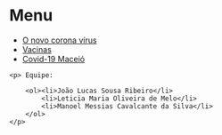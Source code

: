 <!DOCTYPE html>
<!-- saved from url=(0050)file:///C:/Users/cmila/Downloads/1-menu%20(1).html -->
<html lang="pt-br">
<head>
    <meta http-equiv="Content-Type" content="text/html; charset=UTF-8">
    <link rel="shortcut icon" href="file:///C:/Users/cmila/Downloads/favicon.png" type="image/x-icon">
    <meta name="viewport" content="width=device-width, initial-scale=1.0">
    <title> Covid-19 </title>
    <link rel="stylesheet" href="style.css">
</head>
<body>
    <h1>Menu</h1>
        <nav>
            <p> </p><ul><li><a href="file:///C:/Users/cmila/Desktop/projeto%2006.1/Covid-19.html"> O novo corona vírus</a></li>
            <li> <a href="file:///C:/Users/cmila/Desktop/projeto%2006.1/A%20vacina%C3%A7%C3%A3o!.html">Vacinas</a>
            </li>
            <li> <a href="file:///C:/Users/cmila/Desktop/projeto%2006.1/Coronav%C3%ADrus%20Macei%C3%B3.html">Covid-19 Maceió</a></li> </ul><p></p>
        </nav>


    <p> Equipe:
    
        <ol><li>João Lucas Sousa Ribeiro</li>
            <li>Leticia Maria Oliveira de Melo</li>
            <li>Manoel Messias Cavalcante da Silva</li>
        </ol>
    </p>
        


</body>
</html>
